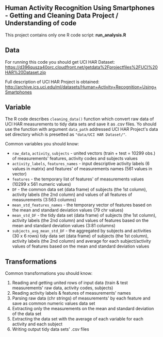 ## Human Activity Recognition Using Smartphones - Getting and Cleaning Data Project / Understanding of code

This project contains only one R code script: **run_analysis.R**


## Data

For running this code you should get UCI HAR Dataset:
https://d396qusza40orc.cloudfront.net/getdata%2Fprojectfiles%2FUCI%20HAR%20Dataset.zip

Full description of UCI HAR Project is obtained:
http://archive.ics.uci.edu/ml/datasets/Human+Activity+Recognition+Using+Smartphones


## Variable

The R code describes `cleaning_data()` function which convert raw data of UCI HAR measurements to tidy data sets and save it as .csv files.
Yo should use the function with argument `data_path` addressed UCI HAR Project's data set directory which is presetted as `"data/UCI HAR Dataset/"`.

Common variables you should know:
* `raw_data`, `activity`, `subjects` - united vectors (train + test = 10299 obs.) of measurements' features, activity codes and subjects values
* `activity_labels`, `features_names` - input descriptive activity labels (6 values in matrix) and features' of measurements names (561 values in vector)
* `features` - the temporary list of features' of measurements values (10299 x 561 numeric values)
* `DF` - the common data set (data frame) of subjects (the 1st column), activity labels (the 2nd column) and values of all features of measurements (3:563 columns) 
* `mean_std_features_names` - the temporary vector of features based on the mean and standard deviation values (79 chr values)
* `mean_std_DF` - the tidy data set (data frame) of subjects (the 1st column), activity labels (the 2nd column) and values of features based on the mean and standard deviation values (3:81 columns)
* `subjects_avg_mean_std_DF` - the aggregated by subjects and activities (30 x 6 rows) tidy data set (data frame) of subjects (the 1st column), activity labels (the 2nd column) and average for each subject/activity values of features based on the mean and standard deviation values


## Transformations

Common transformations you should know:
1. Reading and getting united rows of input data (train & test measurements' raw data, activity codes, subjects)
2. Reading activity labels & features of measurements' names
3. Parsing raw data (chr strings) of measurements' by each feature and save as common numeric values data set
4. Extracting only the measurements on the mean and standard deviation of the data set
5. Extracting the data set with the average of each variable for each activity and each subject
6. Writing output tidy data sets' .csv files

